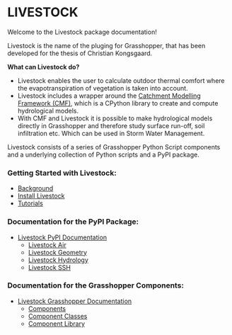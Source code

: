 # LIVESTOCK

Welcome to the Livestock package documentation!

Livestock is the name of the pluging for Grasshopper, that has been developed for the thesis of Christian Kongsgaard.

**What can Livestock do?**
* Livestock enables the user to calculate outdoor thermal comfort where the evapotranspiration of vegetation is taken into account.
* Livestock includes a wrapper around the [Catchment Modelling Framework (CMF)](http://fb09-pasig.umwelt.uni-giessen.de/cmf/), 
which is a CPython library to create and compute hydrological models.
* With CMF and Livestock it is possible to make hydrological models directly in Grasshopper and therefore study 
surface run-off, soil infiltration etc. Which can be used in Storm Water Management.  

Livestock consists of a series of Grasshopper Python Script components and a underlying collection of Python scripts
 and a PyPI package.

### Getting Started with Livestock:
* [Background](posts/background.md)
* [Install Livestock](posts/install.md)
* [Tutorials](posts/tutorials.md)

### Documentation for the PyPI Package:

* [Livestock PyPI Documentation](https://ocni-dtu.github.io/livestock)
    * [Livestock Air](https://ocni-dtu.github.io/livestock/air.html)
    * [Livestock Geometry](https://ocni-dtu.github.io/livestock/geometry.html)
    * [Livestock Hydrology](https://ocni-dtu.github.io/livestock/hydrology.html)
    * [Livestock SSH](https://ocni-dtu.github.io/livestock/ssh.html)


### Documentation for the Grasshopper Components:

* [Livestock Grasshopper Documentation](https://ocni-dtu.github.io/livestock_gh/index.html)
   * [Components](https://ocni-dtu.github.io/livestock_gh/components.html)
   * [Component Classes](https://ocni-dtu.github.io/livestock_gh/component_classes.html)
   * [Component Library](https://ocni-dtu.github.io/livestock_gh/lib.html)
